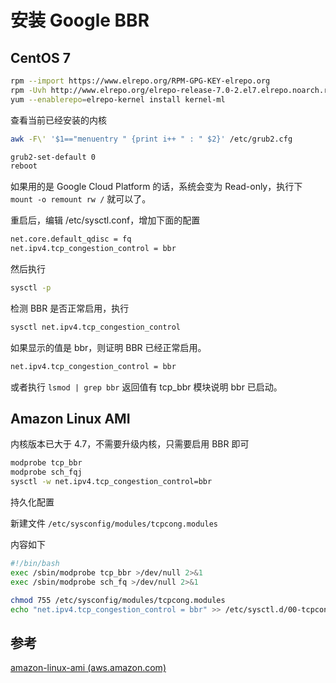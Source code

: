 # 安装 Google BBR

## CentOS 7

```bash
rpm --import https://www.elrepo.org/RPM-GPG-KEY-elrepo.org
rpm -Uvh http://www.elrepo.org/elrepo-release-7.0-2.el7.elrepo.noarch.rpm
yum --enablerepo=elrepo-kernel install kernel-ml
```

查看当前已经安装的内核

```bash
awk -F\' '$1=="menuentry " {print i++ " : " $2}' /etc/grub2.cfg
```

```bash
grub2-set-default 0
reboot
```

如果用的是 Google Cloud Platform 的话，系统会变为 Read-only，执行下 `mount -o remount rw /` 就可以了。

重启后，编辑 /etc/sysctl.conf，增加下面的配置

```bash
net.core.default_qdisc = fq
net.ipv4.tcp_congestion_control = bbr
```

然后执行

```bash
sysctl -p
```

检测 BBR 是否正常启用，执行

```bash
sysctl net.ipv4.tcp_congestion_control
```

如果显示的值是 bbr，则证明 BBR 已经正常启用。

```bash
net.ipv4.tcp_congestion_control = bbr
```

或者执行 `lsmod | grep bbr` 返回值有 tcp_bbr 模块说明 bbr 已启动。

## Amazon Linux AMI

内核版本已大于 4.7，不需要升级内核，只需要启用 BBR 即可

```bash
modprobe tcp_bbr
modprobe sch_fqj
sysctl -w net.ipv4.tcp_congestion_control=bbr
```

持久化配置

新建文件 `/etc/sysconfig/modules/tcpcong.modules`

内容如下

```bash
#!/bin/bash
exec /sbin/modprobe tcp_bbr >/dev/null 2>&1
exec /sbin/modprobe sch_fq >/dev/null 2>&1
```

```bash
chmod 755 /etc/sysconfig/modules/tcpcong.modules
echo "net.ipv4.tcp_congestion_control = bbr" >> /etc/sysctl.d/00-tcpcong.conf
```

## 参考

[amazon-linux-ami (aws.amazon.com)](https://aws.amazon.com/cn/amazon-linux-ami/2017.09-release-notes/)
